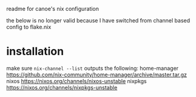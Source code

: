 readme for canoe's nix configuration

the below is no longer valid because I have switched from channel based config to flake.nix

# installation
  make sure `nix-channel --list` outputs the following:
  home-manager https://github.com/nix-community/home-manager/archive/master.tar.gz
  nixos https://nixos.org/channels/nixos-unstable
  nixpkgs https://nixos.org/channels/nixpkgs-unstable
